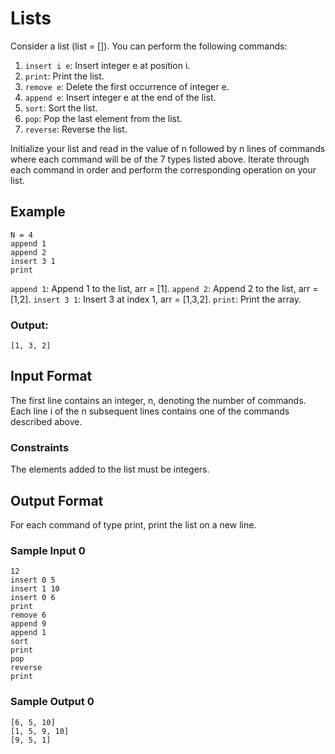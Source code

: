 # Lists

Consider a list (list = []). You can perform the following commands:

1. `insert i e`: Insert integer e at position i.
2. `print`: Print the list.
3. `remove e`: Delete the first occurrence of integer e.
4. `append e`: Insert integer e at the end of the list.
5. `sort`: Sort the list.
6. `pop`: Pop the last element from the list.
7. `reverse`: Reverse the list.

Initialize your list and read in the value of n followed by n lines of commands where each command will be of the 7 types listed above. Iterate through each command in order and perform the corresponding operation on your list.

## Example

```
N = 4
append 1
append 2
insert 3 1
print
```

`append 1`: Append 1 to the list, arr = [1].
`append 2`: Append 2 to the list, arr = [1,2].
`insert 3 1`: Insert 3 at index 1, arr = [1,3,2].
`print`: Print the array.

### Output:

```
[1, 3, 2]
```

## Input Format

The first line contains an integer, n, denoting the number of commands.
Each line i of the n subsequent lines contains one of the commands described above.

### Constraints

The elements added to the list must be integers.

## Output Format

For each command of type print, print the list on a new line.

### Sample Input 0

```
12
insert 0 5
insert 1 10
insert 0 6
print
remove 6
append 9
append 1
sort
print
pop
reverse
print
```

### Sample Output 0

```
[6, 5, 10]
[1, 5, 9, 10]
[9, 5, 1]
```
